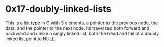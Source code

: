 # 0x17-doubly-linked-lists

This is a list type in C with 3 elements, a pointer to the previous node, the data, and the pointer to the next node. Its traversed both forward and backward and unlike a singly linked list, both the head and tail of a doubly linked list point to NULL.

